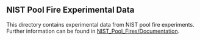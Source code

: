 ## NIST Pool Fire Experimental Data

This directory contains experimental data from NIST pool fire experiments. Further information can be found in [NIST_Pool_Fires/Documentation](https://github.com/MaCFP/macfp-db/tree/master/Liquid_Pool_Fires/NIST_Pool_Fires/Documentation#nist-pool-fires).
